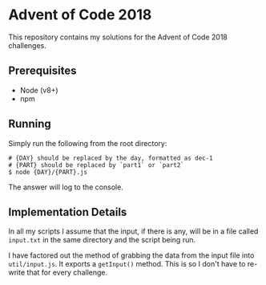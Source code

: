# Advent of Code 2018

This repository contains my solutions for the Advent of Code 2018 challenges.

## Prerequisites

- Node (v8+)
- npm

## Running

Simply run the following from the root directory:

```shell
# {DAY} should be replaced by the day, formatted as dec-1
# {PART} should be replaced by `part1` or `part2`
$ node {DAY}/{PART}.js
```

The answer will log to the console.

## Implementation Details

In all my scripts I assume that the input, if there is any, will be in a file called `input.txt` in the same directory and the script being run.

I have factored out the method of grabbing the data from the input file into `util/input.js`. It exports a `getInput()` method. This is so I don't have to re-write that for every challenge.
